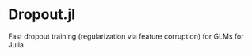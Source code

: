 Dropout.jl
==========

Fast dropout training (regularization via feature corruption) for GLMs for Julia
